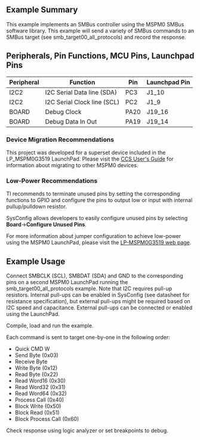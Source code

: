 ## Example Summary

This example implements an SMBus controller using the MSPM0 SMBus software 
library. This example will send a variety of SMBus commands to an SMBus target 
(see smb_target00_all_protocols) and record the response. 

## Peripherals, Pin Functions, MCU Pins, Launchpad Pins
| Peripheral | Function | Pin | Launchpad Pin |
| --- | --- | --- | --- |
| I2C2 | I2C Serial Data line (SDA) | PC3 | J1_10 |
| I2C2 | I2C Serial Clock line (SCL) | PC2 | J1_9 |
| BOARD | Debug Clock | PA20 | J19_16 |
| BOARD | Debug Data In Out | PA19 | J19_14 |

### Device Migration Recommendations
This project was developed for a superset device included in the LP_MSPM0G3519 LaunchPad. Please
visit the [CCS User's Guide](https://software-dl.ti.com/msp430/esd/MSPM0-SDK/latest/docs/english/tools/ccs_ide_guide/doc_guide/doc_guide-srcs/ccs_ide_guide.html#manual-migration)
for information about migrating to other MSPM0 devices.

### Low-Power Recommendations
TI recommends to terminate unused pins by setting the corresponding functions to
GPIO and configure the pins to output low or input with internal
pullup/pulldown resistor.

SysConfig allows developers to easily configure unused pins by selecting **Board**→**Configure Unused Pins**.

For more information about jumper configuration to achieve low-power using the
MSPM0 LaunchPad, please visit the [LP-MSPM0G3519 web page](https://www.ti.com/tool/LP-MSPM0G3519).

## Example Usage

Connect SMBCLK (SCL), SMBDAT (SDA) and GND to the corresponding pins on a second
MSPM0 LaunchPad running the smb_target00_all_protocols example.
Note that I2C requires pull-up resistors. Internal pull-ups can be enabled in
SysConfig (see datasheet for resistance specification), but external pull-ups
might be required based on I2C speed and capacitance. External pull-ups can be
connected or enabled using the LaunchPad.

Compile, load and run the example.

Each command is sent to target one-by-one in the following order:
* Quick CMD W
* Send Byte (0x03)
* Receive Byte
* Write Byte (0x12)
* Read Byte (0x22)
* Read Word16 (0x30)
* Read Word32 (0x31)
* Read Word64 (0x32)
* Process Call (0x40)
* Block Write (0x50)
* Block Read (0x51)
* Block Process Call (0x60)

Check response using logic analyzer or set breakpoints to debug.